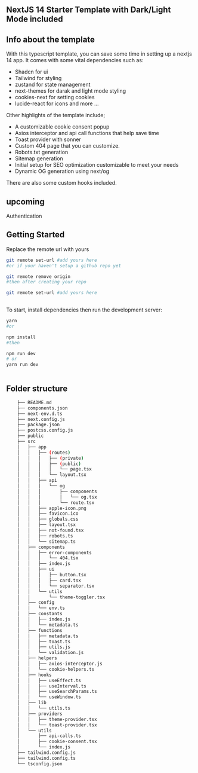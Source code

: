 ## NextJS 14 Starter Template with Dark/Light Mode included


## Info about the template 
With this typescript template, you can save some time in setting up a nextjs 14 app. It comes with some vital dependencies such as: 
- Shadcn for ui
- Tailwind for styling
- zustand for state management
- next-themes for darak and light mode styling 
- cookies-next for setting cookies 
- lucide-react for icons 
and more ...

Other highlights of the template include; 

- A customizable cookie consent popup 
- Axios interceptor and api call functions that help save time
- Toast provider with sonner  
- Custom 404 page that you can customize. 
- Robots.txt generation
- Sitemap generation
- Initial setup for SEO optimization customizable to meet your needs
- Dynamic OG generation using next/og

There are also some custom hooks included. 

## upcoming 
Authentication 

## Getting Started

Replace the remote url with yours 

```bash
git remote set-url #add yours here 
#or if your haven't setup a github repo yet 

git remote remove origin 
#then after creating your repo 

git remote set-url #add yours here 
 
```

To start, install dependencies then run the development server:

```bash
yarn 
#or 

npm install 
#then 

npm run dev
# or
yarn run dev
 
```

## Folder structure

```bash
    ├── README.md
    ├── components.json
    ├── next-env.d.ts
    ├── next.config.js
    ├── package.json
    ├── postcss.config.js
    ├── public
    ├── src
    │   ├── app
    │   │   ├── (routes)
    │   │   │   ├── (private)
    │   │   │   ├── (public)
    │   │   │   │   └── page.tsx
    │   │   │   └── layout.tsx
    │   │   ├── api
    │   │   │   └── og
    │   │   │       ├── components
    │   │   │       │   └── og.tsx
    │   │   │       └── route.tsx
    │   │   ├── apple-icon.png
    │   │   ├── favicon.ico
    │   │   ├── globals.css
    │   │   ├── layout.tsx
    │   │   ├── not-found.tsx
    │   │   ├── robots.ts
    │   │   └── sitemap.ts
    │   ├── components
    │   │   ├── error-components
    │   │   │   └── 404.tsx
    │   │   ├── index.js
    │   │   ├── ui
    │   │   │   ├── button.tsx
    │   │   │   ├── card.tsx
    │   │   │   └── separator.tsx
    │   │   └── utils
    │   │       └── theme-toggler.tsx
    │   ├── config
    │   │   └── env.ts
    │   ├── constants
    │   │   ├── index.js
    │   │   └── metadata.ts
    │   ├── functions
    │   │   ├── metadata.ts
    │   │   ├── toast.ts
    │   │   ├── utils.js
    │   │   └── validation.js
    │   ├── helpers
    │   │   ├── axios-interceptor.js
    │   │   └── cookie-helpers.ts
    │   ├── hooks
    │   │   ├── useEffect.ts
    │   │   ├── useInterval.ts
    │   │   ├── useSearchParams.ts
    │   │   └── useWindow.ts
    │   ├── lib
    │   │   └── utils.ts
    │   ├── providers
    │   │   ├── theme-provider.tsx
    │   │   └── toast-provider.tsx
    │   └── utils
    │       ├── api-calls.ts
    │       ├── cookie-consent.tsx
    │       └── index.js
    ├── tailwind.config.js
    ├── tailwind.config.ts
    └── tsconfig.json

```